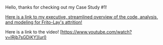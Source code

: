 Hello, thanks for checking out my Case Study #1! 

[Here is a link to my executive, streamlined overview of the code, analysis, and modeling for Frito-Lay's attrition! ](CaseStudy1_Pehlke_ExecutiveSummary.Rmd)

Here is a link to the video! [https://www.youtube.com/watch?v=IRjb7sGDiKY](url)
